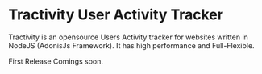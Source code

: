 # Tractivity User Activity Tracker

Tractivity is an opensource Users Activity tracker for websites written in NodeJS (AdonisJs Framework).
It has high performance and Full-Flexible.

First Release Comings soon.